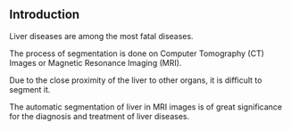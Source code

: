 ## Introduction

Liver diseases are among the most fatal diseases.

The process of segmentation is done on Computer Tomography (CT) Images or Magnetic Resonance Imaging (MRI). 

Due to the close proximity of the liver to other organs, it is difficult to segment it.

The automatic segmentation of liver in MRI images is of great significance for the diagnosis and treatment of liver diseases.


